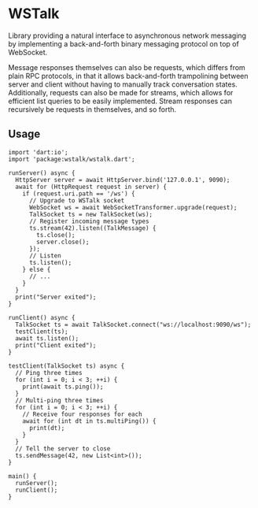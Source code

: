 # WSTalk

Library providing a natural interface to asynchronous network messaging by implementing a back-and-forth binary messaging protocol on top of WebSocket.

Message responses themselves can also be requests, which differs from plain RPC protocols, in that it allows back-and-forth trampolining between server and client without having to manually track conversation states. Additionally, requests can also be made for streams, which allows for efficient list queries to be easily implemented. Stream responses can recursively be requests in themselves, and so forth.

## Usage

```
import 'dart:io';
import 'package:wstalk/wstalk.dart';

runServer() async {
  HttpServer server = await HttpServer.bind('127.0.0.1', 9090);
  await for (HttpRequest request in server) {
    if (request.uri.path == '/ws') {
      // Upgrade to WSTalk socket
      WebSocket ws = await WebSocketTransformer.upgrade(request);
      TalkSocket ts = new TalkSocket(ws);
      // Register incoming message types
      ts.stream(42).listen((TalkMessage) {
        ts.close();
        server.close();
      });
      // Listen
      ts.listen();
    } else {
      // ...
    }
  }
  print("Server exited");
}

runClient() async {
  TalkSocket ts = await TalkSocket.connect("ws://localhost:9090/ws");
  testClient(ts);
  await ts.listen();
  print("Client exited");
}

testClient(TalkSocket ts) async {
  // Ping three times
  for (int i = 0; i < 3; ++i) {
    print(await ts.ping());
  }
  // Multi-ping three times
  for (int i = 0; i < 3; ++i) {
    // Receive four responses for each
    await for (int dt in ts.multiPing()) {
      print(dt);
    }
  }
  // Tell the server to close
  ts.sendMessage(42, new List<int>());
}

main() {
  runServer();
  runClient(); 
}
```
